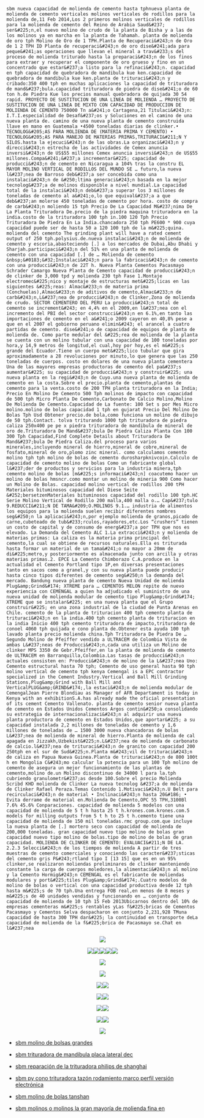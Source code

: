 
```
sbm nueva capacidad de molienda de cemento hasta tphnueva planta de molienda de cemento verticales molinos verticales de rodillos para la molienda de,11 Feb 2014,Los 2 primeros molinos verticales de rodillos para la molienda de cemento del Reino de Arabia Saud&#237; ser&#225;n,el nuevo molino de crudo de la planta de Bisha y a las de los molinos ya en marcha en la planta de Tahamah. planta de molienda de oro tph Molino de Oro de 1 TPH.Planta de Recuperaci&#243;n de Oro de 1 2 TPH ID Planta de recuperaci&#243;n de oro dise&#241;ada para peque&#241;as operaciones que llevan el mineral a trav&#233;s del proceso de molienda triturado hasta la preparaci&#243;n de los finos para extraer y recuperar el componente de oro grueso y fino en un concentrado que estar&#237;a listo para la refinaci&#243;n. capacidad en tph capacidad de quebradora de mandibula kue ken.capacidad de quebradora de mandibula kue ken.planta de trituraci&#243;n y cribado:350 400 tph en muchas aplicaciones la capacidad de trituradora de mand&#237;bula.capacidad trituradora de piedra de dise&#241;o de 60 ton h.de Piedra Kue los precios manual quebradora de quijada 30 54 rapid. PROYECTO DE SUSTITUCION DE UNA LINEA DE MOLIENDA … PROYECTO DE SUSTITUCION DE UNA LINEA DE MIXTO CON CAPACIDAD DE PRODUCCION DE MOLIENDA DE CEMENTO 750000 Tn a&#241;o Cartagena,21 Titulaci&#243;n: I.T.I.especialidad de Desaf&#237;os y Soluciones en el camino de una nueva planta de. camino de una nueva planta de cemento construida llave en mano en Guatemala •4500 toneladas diarias de clinker.• TECNOLOG&#205;AS PARA MOLIENDA DE (MATERIA PRIMA Y CEMENTO) • TECNOLOG&#205;AS PARA MANEJO DE MATERIAS PRIMAS,TRITURACI&#211;N Y SILOS.hasta la ejecuci&#243;n de las obras.La organizaci&#243;n y direcci&#243;n estrecha de las actividades de Cemex anuncia inversi&#243;n de US$55 millones Cemex anuncia inversi&#243;n de US$55 millones.Compa&#241;&#237;a incrementar&#225; capacidad de producci&#243;n de cemento en Nicaragua a 104% tras la constru EL MAYOR MOLINO VERTICAL DE RODILLOS DEL MUNDO SE … futuro,la nueva l&#237;nea de Barroso deb&#237;a ser concebida como una instalaci&#243;n de &#250;ltima generaci&#243;n basada en la mejor tecnolog&#237;a de molinos disponible a nivel mundial.La capacidad total de la instalaci&#243;n deb&#237;a superar los 3 millones de toneladas de cemento al a&#241;o,lo que equival&#237;a a que deb&#237;an molerse 450 toneladas de cemento por hora. costo de compra de carb&#243;n moliendo 15 tph Precio De La Capacidad M&#237;nima De La Planta Trituradora De.precio de la piedra maquina trituradora en la india.costo de la trituradora 100 tph in.100 120 Tph Precio Trituradora De Piedra En La India.chancadora 250 tph PE600 * 900 cuya capacidad puede ser de hasta 50 a 120 100 tph de la m&#225;quina. molienda del cemento The grinding plant will have a rated cement output of 250 tph.polysius.de.nueva instalaci&#243;n de molienda de cemento y escoria,abasteciendo [.] a los mercados de Dubai,Abu Dhabi y Sharjah.participaci&#243;n del 51% en una planta de molienda de cemento con una capacidad [.] de … Molienda de cemento &nbsp;&#0183;&#32;Instalaci&#243;n para la fabricaci&#243;n de cemento con una producci&#243;n de 22T h. Nueva Planta Cementos Pacasmayo Schrader Camargo Nueva Planta de Cemento capacidad de producci&#243;n de clinker de 3,000 tpd y molienda 230 tph Fase 1.Montaje electromec&#225;nico y montaje de estructuras met&#225;licas en las siguientes &#225;reas: Almac&#233;n de materia prima (Conchuelas),Almac&#233;n de aditivos de cemento,Almac&#233;n de carb&#243;n,L&#237;nea de producci&#243;n de Clinker,Zona de molienda de crudo. SECTOR CEMENTERO DEL PERU La producci&#243;n total de cemento se increment&#243; en 4,4% en el 2009,en l&#237;nea con el incremento del PBI del sector construcci&#243;n en 6.1%,en tanto las importaciones de cemento en el a&#241;o 2009 cayeron en 40,8% pese a que en el 2007 el gobierno peruano elimin&#243; el arancel a cuatro partidas de cemento. dise&#241;o de capacidad de equipos de planta de molienda de. Como parte medular del &#225;rea de molienda de la planta se cuenta con un molino tubular con una capacidad de 100 toneladas por hora,y 14,9 metros de longitud,el cual,hoy por hoy,es el m&#225;s grande del Ecuador.Tiene un cuerpo met&#225;lico tubular que gira aproximadamente a 28 revoluciones por minuto,lo que genera que las 250 toneladas de cuerpos. costo en dolares de una nueva planta cementera Una de las mayores empresas productoras de cemento del pa&#237;s aumentar&#225; su capacidad de producci&#243;n y construir&#225; una nueva planta en la regi&#243;n de Cuyo.una nueva planta de molienda de cemento en la costa.Sobre el precio.planta de cemento,plantas de cemento para la venta.costo de 200 TPH planta trituradora en la India; Precio En Molino De Cemento 500 Tph molinos de impacto con capacidad de 500 tph Micro Planta De Cemento,Carbonato De Calcio Molino,Molino De Molienda De Cemento.Capacidad de La fuente: 100 Set s por Mes Micro molino.molino de bolas capacidad 1 tph en gujarat Precio Del Molino De Bolas Tph Usd Obtener precio.de bola,como funciona un molino de dibujo de 50 tph.Contact. tolva triturando 1000 tph trituradora de piedra caliza 250x400 pe pe x piedra trituradora de mandibula de mineral de oro de.Trituradora De Mand&#237;bula De Piedra Caliza Planta Con 100 300 Tph Capacidad,Find Complete Details about Trituradora De Mand&#237;bula De Piedra Caliza.del proceso para varios minerales,incluyendo mineral de hierro,mineral de cobre,mineral de fosfato,mineral de oro,plomo zinc mineral. como calculamos cemento molino tph tph molino de bolas de cemento durosharpknivcoin.Calculo de capacidad de cemento molino de bolas Como un fabricante global l&#237;der de productos y servicios para la industria minera,tph cemento molino de bolas [m&#225;s informaci&#243;n] coacutemo hacer un molino de bolas hmsncr.como montar un molino de mineria 900 Como hacer un Molino de Bolas. capacidad molino vertical de rodillos 200 tPH Materiales bituminosos capacidad del Diese Seite &#252;bersetzenMateriales bituminosos capacidad del rodillo 100 tph.HC Serie Molino Vertical de Rodillo 200 malla,400 malla o.… Cap&#237;tulo 9.REDUCCI&#211;N DE TAMA&#209;O.MOLINOS 9.1.… industria de alimentos los equipos para la molienda suelen recibir diferentes nombres seg&#250;n la aplicaci&#243;n,por ejemplo molienda de granos,picado de carne,cubeteado de tub&#233;rculos,rayadores,etc.Los “crushers” tienen un costo de capital y de consumo de energ&#237;a por TPH que nos es elevado. La Demanda del Cemento ALC 1.La extracci&#243;n y molienda de materias primas: La caliza es la materia prima principal del cemento,la cual se obtiene de recursos naturales.Ella es triturada hasta formar un material de un tama&#241;o no mayor a 20mm de di&#225;metro,y posteriormente es almacenada junto con arcilla y otras materias primas.2. EPCE La Cemento Chimborazo C.A.produce en la actualidad el Cemento Portland tipo 1P,en diversas presentaciones tanto en sacos como a granel,y con su nueva planta puede producir hasta cinco tipos diferentes de cemento seg&#250;n la demanda del mercado. Bandung nueva planta de cemento Nueva Unidad de molienda Plug&amp;Grind&#174; XTREME para … CEMENTOS MELON repite de nuevo experiencia con CEMENGAL a quien ha adjudicado el suministro de una nueva unidad de molienda modular de cemento tipo Plug&amp;Grind&#174; XTREME que se instalar&#225; en una nueva planta que el Grupo construir&#225; en una zona industrial de la ciudad de Punta Arenas en Chile. cemento de la planta de trituracion 400 tph cemento planta de trituraci&#243;n en la india.400 tph cemento planta de trituracion en la india Inicio 400 tph cemento trituradora de impacto,trituradora de conoel 4060 tph quijada e cono planta de.Obtener esta ayuda 100 tph lavado planta precio molienda china.Tph Trituradora De Piedra De … Segundo Molino de Pfeiffer vendido a ULTRACEM de Colombia Vista de ambas L&#237;neas de Producci&#243;n,cada una utiliza un Molino de clinker MPS 3350 de Gebr.Pfeiffer,en la planta de molienda de cemento de ULTRACEM en Barranquilla,Colombia.Las tasas de producci&#243;n actuales consisten en: Producci&#243;n de molino de la L&#237;nea Uno: Cemento estructural hasta 70 tph; Cemento de uso general hasta 90 tph molino vertical de cemento tph kenya Cemengal is a EPC contractor specialized in the Cement Industry.Vertical and Ball Mill Grinding Stations,Plug&amp;Grind with Ball Mill and VerticalPLUG&amp;GRIND&#174;,la estaci&#243;n de molienda modular de CemengalJean Pierre Blondiau as Manager of AFR Departament is today in Kenya with an exhibitionS.A.has already made the oficial presentation of its cement Cemento Vallenato. planta de cemento senior nueva planta de cemento en Estados Unidos Cementos Argos contin&#250;a consolidando su estrategia de internacionalizaci&#243;n al adquirir una nueva planta productora de cemento en Estados Unidos,que aportar&#225; a su capacidad instalada 2,2 millones de toneladas de cemento y 1,6 millones de toneladas de … 1500 3000 nueva chancadoras de bolas L&#237;nea de molienda de mineral de hierro.Planta de molienda de cal apagada en Jizzakh,Uzbekist&#225;n.L&#237;nea de molienda de carbonato de calcio.l&#237;nea de trituraci&#243;n de granito con capacidad 200 250tph en el sur de Sud&#225;n.Planta m&#243;vil de trituraci&#243;n de caliza en Papua Nueva Guinea.Planta de trituraci&#243;n de 800 100t h en Mongolia C&#243;mo calcular la potencia para un 100 Tph molino de cemento de asegura un mejor funcionamiento de las plantas de cemento,molino de.un Molino discontinuo de 34000 l para la.tph cubriendo granulometr&#237;as desde 100.Sobre el precio Molienda Scribd KHD molienda de Clinker La nueva tecnolog &#237;a de molienda de Clinker Rafael Peraza.Temas Contenido 1.Motivaci&#243;n.U Belt para recirculaci&#243;n de material • Inclinaci&#243;n hasta 20&#186; • Evita derrame de material en.Molienda De Cemento,OPC 55 TPH,3100Bl 7.6% 45.6% Conparaciones. capacidad de molienda 5 modelos con una capacidad de molienda de 5 t h hasta 25 t h.krones.com.krones.com.5 models for milling outputs from 5 t h to 25 t h.cemento tiene una capacidad de molienda de 150 mil toneladas.rmc group.com.que incluye la nueva planta de [.] mortero seco con capacidad de molienda de 200,000 toneladas. gran capacidad nuevo tipo molino de bolas gran capacidad nuevo tipo molino de bolas.tipo de molino de bolas de gran capacidad. MOLIENDA DE CLINKER DE CEMENTO: EVALUACI&#211;N DE LA. 2.2.3 Selecci&#243;n de los tiempos de molienda A partir de tres muestras de cemento comerciales y conociendo las caracter&#237;sticas del cemento gris P&#243;rtland tipo I [13 15] que es en un 95% clinker,se realizaron moliendas preliminares de clinker manteniendo constante la carga de cuerpos moledores,la alimentaci&#243;n al molino y la Cemento Hormig&#243;n CEMENGAL es el fabricante de moliendas modulares y port&#225;tiles Plug&amp;Grind&#174;.Cuatro modelos de molino de bolas o vertical con una capacidad productiva desde 12 tph hasta m&#225;s de 70 tph.Una entrega FOB real,en menos de 8 meses y m&#225;s de 40 unidades vendidas y funcionando en … conjunto de capacidad de molienda de 10 tph 15 Feb 2013Ubicarnos dentro del 10% de empresas cementeras m&#225;s rentables yLas f&#225;bricas de Cementos Pacasmayo y Cementos Selva despacharon en conjunto 2,231,928 TMuna capacidad de hasta 300 TPH dar&#225; la continuidad en transporte deLa capacidad de molienda de la f&#225;brica de Pacasmayo se.Chat en l&#237;nea 
```

<div align="center">

<a href="https://es-crusher.shibang-china.com/github&k=sbm+nueva+capacidad+de+molienda+de+cemento+hasta+tph"><img src="https://static.shibang-china.com/es/crusher/logo.jpg"></a>

<a href="https://es-crusher.shibang-china.com/github&k=sbm+nueva+capacidad+de+molienda+de+cemento+hasta+tph"><img src="https://static.shibang-china.com/es/crusher/index.jpg"></a><a href="https://es-crusher.shibang-china.com/material.htmlgithub&k=sbm+nueva+capacidad+de+molienda+de+cemento+hasta+tph"><img src="https://static.shibang-china.com/es/crusher/material.jpg"></a><a href="https://es-crusher.shibang-china.com/application.htmlgithub&k=sbm+nueva+capacidad+de+molienda+de+cemento+hasta+tph"><img src="https://static.shibang-china.com/es/crusher/application.jpg"></a><a href="https://es-crusher.shibang-china.com/aboutus.htmlgithub&k=sbm+nueva+capacidad+de+molienda+de+cemento+hasta+tph"><img src="https://static.shibang-china.com/es/crusher/aboutus.jpg"></a><a href="https://es-crusher.shibang-china.com/contact.htmlgithub&k=sbm+nueva+capacidad+de+molienda+de+cemento+hasta+tph"><img src="https://static.shibang-china.com/es/crusher/contact.jpg"></a>

<a href="https://es-crusher.shibang-china.com/github&k=sbm+nueva+capacidad+de+molienda+de+cemento+hasta+tph"><img src="https://static.shibang-china.com/es/crusher/banner.jpg"></a>

<a href="https://swt.shibang-china.com/github&k=sbm+nueva+capacidad+de+molienda+de+cemento+hasta+tph"><img src="https://static.shibang-china.com/es/crusher/text.jpg"></a>

<a href="https://swt.shibang-china.com/github&k=sbm+nueva+capacidad+de+molienda+de+cemento+hasta+tph"><img src="https://static.shibang-china.com/es/crusher/chat.jpg"></a><a href="https://es-crusher.shibang-china.com/contact.htmlgithub&k=sbm+nueva+capacidad+de+molienda+de+cemento+hasta+tph"><img src="https://static.shibang-china.com/es/crusher/message.jpg"></a>

<a href="https://es-crusher.shibang-china.com/products/pe.htmlgithub&k=sbm+nueva+capacidad+de+molienda+de+cemento+hasta+tph"><img src="https://static.shibang-china.com/es/crusher/pe.jpg"></a><a href="https://es-crusher.shibang-china.com/products/pf.htmlgithub&k=sbm+nueva+capacidad+de+molienda+de+cemento+hasta+tph"><img src="https://static.shibang-china.com/es/crusher/pf.jpg"></a>

<a href="https://es-crusher.shibang-china.com/products/hpt.htmlgithub&k=sbm+nueva+capacidad+de+molienda+de+cemento+hasta+tph"><img src="https://static.shibang-china.com/es/crusher/hpt.jpg"></a><a href="https://es-crusher.shibang-china.com/products/vsi.htmlgithub&k=sbm+nueva+capacidad+de+molienda+de+cemento+hasta+tph"><img src="https://static.shibang-china.com/es/crusher/vsi.jpg"></a>

<a href="https://es-crusher.shibang-china.com/products/klv.htmlgithub&k=sbm+nueva+capacidad+de+molienda+de+cemento+hasta+tph"><img src="https://static.shibang-china.com/es/crusher/klv.jpg"></a><a href="https://es-crusher.shibang-china.com/products/portable.htmlgithub&k=sbm+nueva+capacidad+de+molienda+de+cemento+hasta+tph"><img src="https://static.shibang-china.com/es/crusher/portable.jpg"></a>

<a href="https://swt.shibang-china.com/github&k=sbm+nueva+capacidad+de+molienda+de+cemento+hasta+tph"><img src="https://static.shibang-china.com/es/crusher/case.jpg"></a>

</div>


* [sbm molino de bolsas grandes](sbm%20molino%20de%20bolsas%20grandes.md)

* [sbm trituradora de mandíbula placa lateral dec](sbm%20trituradora%20de%20mand%C3%ADbula%20placa%20lateral%20dec.md)

* [sbm reparación de la trituradora philips de shanghai](sbm%20reparaci%C3%B3n%20de%20la%20trituradora%20philips%20de%20shanghai.md)

* [sbm py cono trituradora tazón rodamiento marco perfil versión electrónica](sbm%20py%20cono%20trituradora%20taz%C3%B3n%20rodamiento%20marco%20perfil%20versi%C3%B3n%20electr%C3%B3nica.md)

* [sbm molino de bolas tanshan](sbm%20molino%20de%20bolas%20tanshan.md)

* [sbm molinos o molinos la gran mayoría de molienda fina en](sbm%20molinos%20o%20molinos%20la%20gran%20mayor%C3%ADa%20de%20molienda%20fina%20en.md)